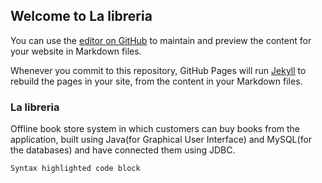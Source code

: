 ## Welcome to La libreria

You can use the [editor on GitHub](https://github.com/kbhyana/Bookstore/edit/gh-pages/README.md) to maintain and preview the content for your website in Markdown files.

Whenever you commit to this repository, GitHub Pages will run [Jekyll](https://jekyllrb.com/) to rebuild the pages in your site, from the content in your Markdown files.

### La libreria

Offline book store system in which customers can buy books from the application, built using Java(for Graphical User Interface) and MySQL(for the databases) and have connected them using JDBC.
```markdown
Syntax highlighted code block
